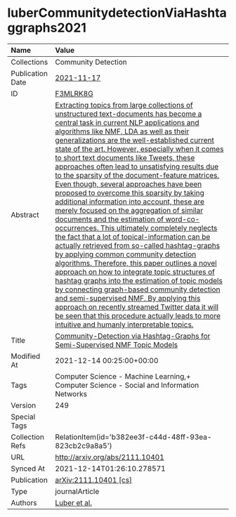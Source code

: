 # luberCommunitydetectionViaHashtaggraphs2021
| Name             | Value                                                                                                                                                                                                                                                                                                                                                                                                                                                                                                                                                                                                                                                                                                                                                                                                                                                                                                                                                                                                                                                                                                                                                                                                                                                                                                                           |
|:-----------------|:--------------------------------------------------------------------------------------------------------------------------------------------------------------------------------------------------------------------------------------------------------------------------------------------------------------------------------------------------------------------------------------------------------------------------------------------------------------------------------------------------------------------------------------------------------------------------------------------------------------------------------------------------------------------------------------------------------------------------------------------------------------------------------------------------------------------------------------------------------------------------------------------------------------------------------------------------------------------------------------------------------------------------------------------------------------------------------------------------------------------------------------------------------------------------------------------------------------------------------------------------------------------------------------------------------------------------------|
| Collections      | Community Detection                                                                                                                                                                                                                                                                                                                                                                                                                                                                                                                                                                                                                                                                                                                                                                                                                                                                                                                                                                                                                                                                                                                                                                                                                                                                                                             |
| Publication Date | [2021-11-17](<notionsci.utils.serialization.ExplicitNone object at 0x7fa820c67340>)                                                                                                                                                                                                                                                                                                                                                                                                                                                                                                                                                                                                                                                                                                                                                                                                                                                                                                                                                                                                                                                                                                                                                                                                                                             |
| ID               | [F3MLRK8G](<notionsci.utils.serialization.ExplicitNone object at 0x7fa820c67dc0>)                                                                                                                                                                                                                                                                                                                                                                                                                                                                                                                                                                                                                                                                                                                                                                                                                                                                                                                                                                                                                                                                                                                                                                                                                                               |
| Abstract         | [Extracting topics from large collections of unstructured text-documents has become a central task in current NLP applications and algorithms like NMF, LDA as well as their generalizations are the well-established current state of the art. However, especially when it comes to short text documents like Tweets, these approaches often lead to unsatisfying results due to the sparsity of the document-feature matrices. Even though, several approaches have been proposed to overcome this sparsity by taking additional information into account, these are merely focused on the aggregation of similar documents and the estimation of word-co-occurrences. This ultimately completely neglects the fact that a lot of topical-information can be actually retrieved from so-called hashtag-graphs by applying common community detection algorithms. Therefore, this paper outlines a novel approach on how to integrate topic structures of hashtag graphs into the estimation of topic models by connecting graph-based community detection and semi-supervised NMF. By applying this approach on recently streamed Twitter data it will be seen that this procedure actually leads to more intuitive and humanly interpretable topics.](<notionsci.utils.serialization.ExplicitNone object at 0x7fa820932130>) |
| Title            | [Community-Detection via Hashtag-Graphs for Semi-Supervised NMF Topic Models](<notionsci.utils.serialization.ExplicitNone object at 0x7fa820932250>)                                                                                                                                                                                                                                                                                                                                                                                                                                                                                                                                                                                                                                                                                                                                                                                                                                                                                                                                                                                                                                                                                                                                                                            |
| Modified At      | 2021-12-14 00:25:00+00:00                                                                                                                                                                                                                                                                                                                                                                                                                                                                                                                                                                                                                                                                                                                                                                                                                                                                                                                                                                                                                                                                                                                                                                                                                                                                                                       |
| Tags             | Computer Science - Machine Learning,+ Computer Science - Social and Information Networks                                                                                                                                                                                                                                                                                                                                                                                                                                                                                                                                                                                                                                                                                                                                                                                                                                                                                                                                                                                                                                                                                                                                                                                                                                        |
| Version          | 249                                                                                                                                                                                                                                                                                                                                                                                                                                                                                                                                                                                                                                                                                                                                                                                                                                                                                                                                                                                                                                                                                                                                                                                                                                                                                                                             |
| Special Tags     |                                                                                                                                                                                                                                                                                                                                                                                                                                                                                                                                                                                                                                                                                                                                                                                                                                                                                                                                                                                                                                                                                                                                                                                                                                                                                                                                 |
| Collection Refs  | RelationItem(id='b382ee3f-c44d-48ff-93ea-823cb2c9a8a5')                                                                                                                                                                                                                                                                                                                                                                                                                                                                                                                                                                                                                                                                                                                                                                                                                                                                                                                                                                                                                                                                                                                                                                                                                                                                         |
| URL              | http://arxiv.org/abs/2111.10401                                                                                                                                                                                                                                                                                                                                                                                                                                                                                                                                                                                                                                                                                                                                                                                                                                                                                                                                                                                                                                                                                                                                                                                                                                                                                                 |
| Synced At        | 2021-12-14T01:26:10.278571                                                                                                                                                                                                                                                                                                                                                                                                                                                                                                                                                                                                                                                                                                                                                                                                                                                                                                                                                                                                                                                                                                                                                                                                                                                                                                      |
| Publication      | [arXiv:2111.10401 [cs]](<notionsci.utils.serialization.ExplicitNone object at 0x7fa8209326d0>)                                                                                                                                                                                                                                                                                                                                                                                                                                                                                                                                                                                                                                                                                                                                                                                                                                                                                                                                                                                                                                                                                                                                                                                                                                  |
| Type             | journalArticle                                                                                                                                                                                                                                                                                                                                                                                                                                                                                                                                                                                                                                                                                                                                                                                                                                                                                                                                                                                                                                                                                                                                                                                                                                                                                                                  |
| Authors          | [Luber et al.](<notionsci.utils.serialization.ExplicitNone object at 0x7fa820932880>)                                                                                                                                                                                                                                                                                                                                                                                                                                                                                                                                                                                                                                                                                                                                                                                                                                                                                                                                                                                                                                                                                                                                                                                                                                           |

